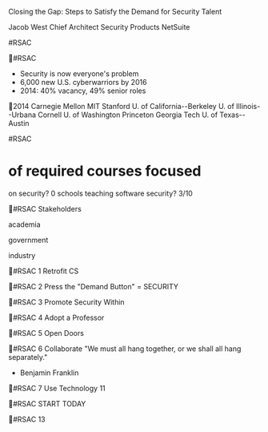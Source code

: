 Closing the Gap: Steps to Satisfy the Demand for Security Talent

Jacob West
Chief Architect Security Products
NetSuite

#RSAC

#RSAC
- Security is now everyone's problem
- 6,000 new U.S. cyberwarriors by 2016
- 2014: 40% vacancy, 49% senior roles

2014
Carnegie Mellon MIT Stanford U. of California--Berkeley U. of Illinois--Urbana Cornell U. of Washington Princeton Georgia Tech U. of Texas--Austin

#RSAC
# of required courses focused
on security?
0
schools teaching software security?
3/10

#RSAC
Stakeholders

academia

government

industry

#RSAC
1 Retrofit CS

#RSAC
2 Press the "Demand Button"
= SECURITY

#RSAC
3 Promote Security Within

#RSAC
4 Adopt a Professor

#RSAC
5 Open Doors

#RSAC
6 Collaborate
"We must all hang together, or we shall all hang separately."
- Benjamin Franklin

#RSAC
7 Use Technology
11

#RSAC
START TODAY

#RSAC 13

